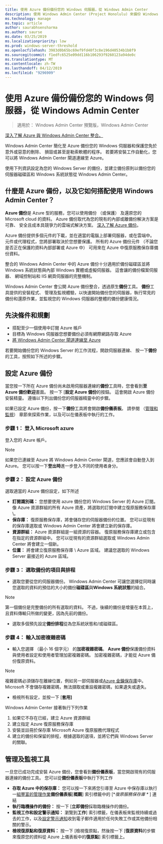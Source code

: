 ```yaml
---
title: 使用 Azure 備份備份您的 Windows 伺服器，從 Windows Admin Center
description: 使用 Windows Admin Center (Project Honolulu) 來備份 Windows 伺服器與 Azure 備份
ms.technology: manage
ms.topic: article
author: saurabhsensharma
ms.author: saurse
ms.date: 03/25/2019
ms.localizationpriority: low
ms.prod: windows-server-threshold
ms.openlocfilehash: 3983d0b65bc69ef9fd40f3c8e196d40534b1b8f9
ms.sourcegitcommit: f1edfc6525e09dd116b106293f9260123a94de0c
ms.translationtype: MT
ms.contentlocale: zh-TW
ms.lasthandoff: 04/12/2019
ms.locfileid: "9296909"
---
```

# 使用 Azure 備份備份您的 Windows 伺服器，從 Windows Admin Center

>適用於： Windows Admin Center 預覽版，Windows Admin Center

[深入了解 Azure 與 Windows Admin Center 整合。](../plan/azure-integration-options.md)

Windows Admin Center 簡化至 Azure 備份您的 Windows 伺服器和保護您免於意外或惡意的刪除、 損毀或甚至是勒索軟體的程序。 若要將安裝工作自動化，您可以將 Windows Admin Center 閘道連線至 Azure。

使用下列資訊設定為您的 Windows Server 的備份，並建立備份原則以備份您的伺服器磁碟區和 Windows 系統狀態從 Windows Admin Center。

## 什麼是 Azure 備份，以及它如何搭配使用 Windows Admin Center？ 

**Azure 備份**是 Azure 型的服務，您可以使用備份 （或保護） 及還原您的 Microsoft cloud 的資料。 Azure 備份取代為您的現有的內部或離備份解決方案是可靠、 安全且成本具競爭力的雲端式解決方案。
[深入了解 Azure 備份](https://docs.microsoft.com/azure/backup/backup-overview)。

Azure 備份提供多個元件的下載，並在適當的電腦上部署伺服器，或在雲端中。 元件或代理程式，您將部署取決於您想要保護。 所有的 Azure 備份元件 （不論您是否正在保護的資料內部部署或 Azure 中） 可用來在 Azure 中復原服務保存庫備份資料。

整合的 Windows Admin Center 中的 Azure 備份十分適用於備份磁碟區並將 Windows 系統狀態與內部 Windows 實體或虛擬伺服器。 這會讓的備份檔案伺服器、 網域控制站和 IIS 網頁伺服器的完整機制。

Windows Admin Center 會公開 Azure 備份整合，透過原生**備份**工具。 **備份**工具提供的安裝程式、 管理及監視體驗，以快速開始備份您的伺服器，執行常見的備份和還原作業，並監視您的 Windows 伺服器的整體的備份健康情況。

## 先決條件和規劃

- 搭配至少一個使用中訂閱 Azure 帳戶
- 目標為 Windows 伺服器您想要備份必須有網際網路存取 Azure
- [將 Windows Admin Center 閘道連線至 Azure](azure-integration.md)

若要開始備份您的 Windows Server 的工作流程，開啟伺服器連線、 按一下**備份**的工具，按照如下所述的步驟。

## 設定 Azure 備份
當您按一下所在 Azure 備份尚未啟用伺服器連線的**備份**工具時，您會看到**至 Azure 備份歡迎**畫面。 按一下 [**設定 Azure 備份**的按鈕。 這會開啟 Azure 備份安裝精靈。 遵循以下列出備份您的伺服器精靈中的步驟。

如果已設定 Azure 備份，按一下**備份**工具將會開啟**備份儀表板**。 請參閱 （[管理和監視](#management-and-monitoring)） 章節來探索作業，以及可以在儀表板中執行的工作。

### 步驟 1： 登入 Microsoft azure
登入您的 Azure 帳戶。 

> [!NOTE]
> 如果您已連線至 Azure 將 Windows Admin Center 閘道，您應該會自動登入到 Azure。 您可以按一下**登出時**進一步登入不同的使用者身分。

### 步驟 2： 設定 Azure 備份
選取適當的 Azure 備份設定，如下所述

 - **訂閱識別碼：** 您想要使用 azure 備份您的 Windows Server 的 Azure 訂閱。 像 Azure 資源群組的所有 Azure 資產，將選取的訂閱中建立復原服務保存庫 \。
 - **保存庫：** 復原服務保存庫，將會儲存您的伺服器備份的位置。 您可以從現有的保存庫選取或 Windows Admin Center 將會建立新的保存庫。  
 - **資源群組：** Azure 資源群組是一組資源的容器。 復原服務保存庫建立或包含在指定的資源群組中。 您可以從現有的資源群組選取或 Windows Admin Center 將會建立一個新。
 - **位置：** 將會建立復原服務保存庫 \ Azure 區域。 建議您選取的 Windows Server 最接近的 Azure 區域。

### 步驟 3： 選取備份的項目與排程

- 選取您要從您的伺服器備份。 Windows Admin Center 可讓您選擇從同時讓您選取的資料的預估的大小的備份**磁碟區**與**Windows 系統狀態**的組合。

> [!NOTE]
> 第一個備份是完整備份的所有選取的資料。 不過，後續的備份是增量在本質上，且資料傳輸只所做的變更，因為先前的備份。

- 選取多個預先設定**備份排程**從為您系統狀態和/或磁碟區。

### 步驟 4： 輸入加密複雜密碼

- 輸入您選擇 （最小 16 個字元） 的**加密複雜密碼**。  **Azure 備份**保護備份資料與使用者設定和使用者管理加密複雜密碼。 加密複雜密碼，才能從 Azure 備份復原資料。

> [!NOTE]
> 複雜密碼必須儲存在離線位置，例如另一部伺服器或[Azure 金鑰保存庫](https://docs.microsoft.com/azure/key-vault/quick-create-portal)中。 Microsoft 不會儲存複雜密碼，無法擷取或重設複雜密碼，如果遺失或遺失。

- 檢視所有設定，並按一下 [**套用]**

Windows Admin Center 接著執行下列作業

1. 如果它不存在已經，建立 Azure 資源群組
2. 建立指定 Azure 復原服務保存庫
3. 安裝並註冊於保存庫 Microsoft Azure 復原服務代理程式
4. 建立的備份和保留的排程，根據選取的選項，並將它們與 Windows Server 的關聯。

## 管理及監視工具

一旦您已成功完成安裝 Azure 備份，您會看到**備份儀表板**，當您開啟現有的伺服器連線的備份工具。 您可以從**備份儀表板**中執行下列工作

- **存取 Azure 中的保存庫：** 您可以按一下來將您引導至 Azure 中保存庫以執行一[組豐富的管理作業](https://docs.microsoft.com/azure/backup/backup-azure-manage-windows-server)**備份儀表板**[**概觀**] 索引標籤中的 [**復原服務保存庫 \** ] 連結
- **執行臨機操作的備份：** 按一下 [**立即備份**採取臨機操作的備份。 
- **監視工作和設定警示通知：** 瀏覽到**工作**] 索引標籤，在儀表板來監視持續或過去的工作，以及[設定警示通知](https://docs.microsoft.com/azure/backup/backup-azure-manage-windows-server#configuring-notifications-for-alerts)收到電子郵件適用於任何失敗工作或其他備份相關的警示。
- **檢視復原點和復原資料：** 按一下 [檢視復原點，然後按一下 [**復原資料**的步驟來復原您的資料從 Azure 上儀表板中的**復原點**] 索引標籤上。